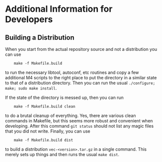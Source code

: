 # Additional Information for Developers

## Building a Distribution

When you start from the actual repository source and not a
distribution you can use

        make -f Makefile.build

to run the necessary libtool, autoconf, etc routines and copy a few
additional M4 scripts to the right place to put the directory in a
similar state to that of a distribution directory. Then you can run
the usual `./configure; make; sudo make install`.

If the state of the directory is messed up, then you can run

        make -f Makefile.build clean

to do a brutal cleanup of everything. Yes, there are various clean
commands in Makefile, but this seems more robust and convenient when
developing. After this command `git status` should not list any magic
files that you did not write. Finally, you can use

        make -f Makefile.build dist

to build a distribution `vec-<version>.tar.gz` in a single
command. This merely sets up things and then runs the usual `make
dist`.
